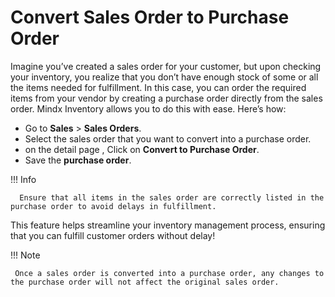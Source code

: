 # **Convert Sales Order to Purchase Order**

Imagine you’ve created a sales order for your customer, but upon checking your inventory, you realize that you don’t have enough stock of some or all the items needed for fulfillment. In this case, you can order the required items from your vendor by creating a purchase order directly from the sales order.
Mindx Inventory allows you to do this with ease. Here’s how:

- Go to **Sales** > **Sales Orders**.
- Select the sales order that you want to convert into a purchase order.
- on the detail page , Click on **Convert to Purchase Order**.
- Save the **purchase order**.

!!! Info

      Ensure that all items in the sales order are correctly listed in the purchase order to avoid delays in fulfillment.

This feature helps streamline your inventory management process, ensuring that you can fulfill customer orders without delay!

!!! Note

     Once a sales order is converted into a purchase order, any changes to the purchase order will not affect the original sales order.

